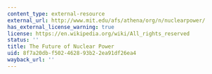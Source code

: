 ```yaml
---
content_type: external-resource
external_url: http://www.mit.edu/afs/athena/org/n/nuclearpower/
has_external_license_warning: true
license: https://en.wikipedia.org/wiki/All_rights_reserved
status: ''
title: The Future of Nuclear Power
uid: 8f7a20db-f502-4628-93b2-2ea91df26ea4
wayback_url: ''
---
```

